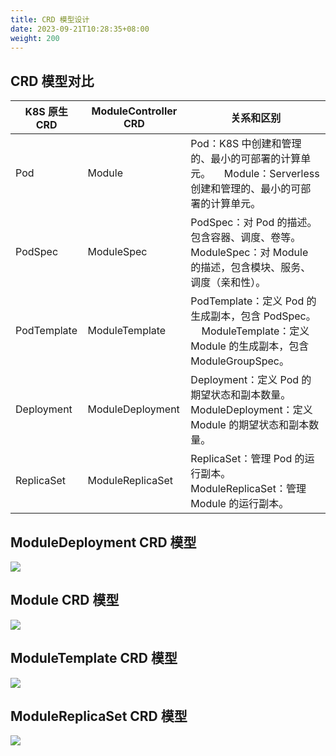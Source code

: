 ```yaml
---
title: CRD 模型设计
date: 2023-09-21T10:28:35+08:00
weight: 200
---
```


<a name="d83f790f"></a>
## CRD 模型对比
| K8S 原生 CRD | ModuleController CRD | 关系和区别 |
| --- | --- | --- |
| Pod | Module | Pod：K8S 中创建和管理的、最小的可部署的计算单元。     Module：Serverless 创建和管理的、最小的可部署的计算单元。 |
| PodSpec | ModuleSpec | PodSpec：对 Pod 的描述。包含容器、调度、卷等。     ModuleSpec：对 Module 的描述，包含模块、服务、调度（亲和性）。 |
| PodTemplate | ModuleTemplate | PodTemplate：定义 Pod 的生成副本，包含 PodSpec。     ModuleTemplate：定义 Module 的生成副本，包含 ModuleGroupSpec。 |
| Deployment | ModuleDeployment | Deployment：定义 Pod 的期望状态和副本数量。     ModuleDeployment：定义 Module 的期望状态和副本数量。 |
| ReplicaSet | ModuleReplicaSet | ReplicaSet：管理 Pod 的运行副本。     <br />ModuleReplicaSet：管理 Module 的运行副本。 |


<a name="14d02f3f"></a>
## ModuleDeployment CRD 模型

![](https://github.com/sofastack/sofa-serverless/assets/13743483/4f84d04d-7252-496d-9eb4-5540c39a5860#id=li81F&originHeight=2870&originWidth=1972&originalType=binary&ratio=1&rotation=0&showTitle=false&status=done&style=none&title=)

<a name="8392d397"></a>
## Module CRD 模型

![](https://github.com/sofastack/sofa-serverless/assets/13743483/e1ba399a-f2e6-4040-a886-da77800c3a5b#id=gvCx6&originHeight=1571&originWidth=1766&originalType=binary&ratio=1&rotation=0&showTitle=false&status=done&style=none&title=)

<a name="7a8e666e"></a>
## ModuleTemplate CRD 模型

![](https://github.com/sofastack/sofa-serverless/assets/13743483/db4fd36b-d698-4946-8d62-6e6651d3f18a#id=tdukT&originHeight=455&originWidth=1092&originalType=binary&ratio=1&rotation=0&showTitle=false&status=done&style=none&title=)

<a name="03b3bef7"></a>
## ModuleReplicaSet CRD 模型

![](https://github.com/sofastack/sofa-serverless/assets/13743483/29a1846e-3d46-4b58-bc1a-25c7f3663942#id=kN3c7&originHeight=2032&originWidth=1706&originalType=binary&ratio=1&rotation=0&showTitle=false&status=done&style=none&title=)


<br/>
